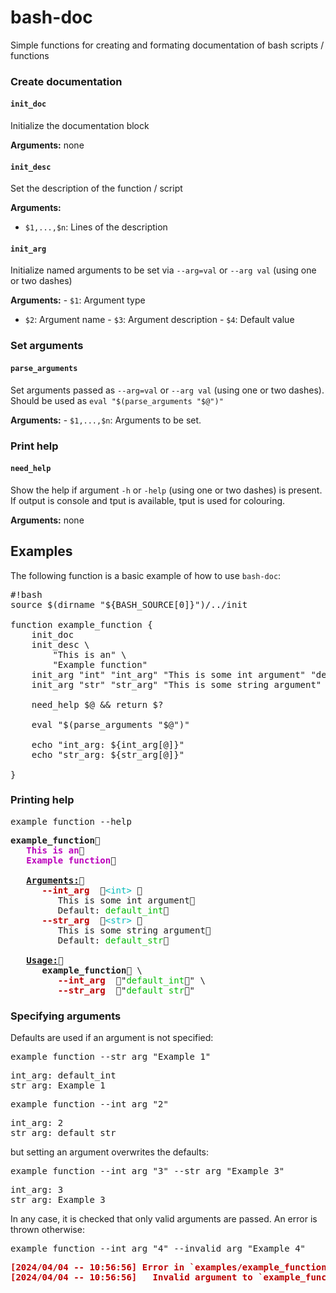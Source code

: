 bash-doc
================

Simple functions for creating and formating documentation of bash
scripts / functions

### Create documentation

#### `init_doc`

Initialize the documentation block

**Arguments:** none

#### `init_desc`

Set the description of the function / script

**Arguments:**

- `$1,...,$n`: Lines of the description

#### `init_arg`

Initialize named arguments to be set via `--arg=val` or `--arg val`
(using one or two dashes)

**Arguments:** - `$1`: Argument type  
- `$2`: Argument name - `$3`: Argument description - `$4`: Default value

### Set arguments

#### `parse_arguments`

Set arguments passed as `--arg=val` or `--arg val` (using one or two
dashes). Should be used as `eval "$(parse_arguments "$@")"`

**Arguments:** - `$1,...,$n`: Arguments to be set.

### Print help

#### `need_help`

Show the help if argument `-h` or `-help` (using one or two dashes) is
present. If output is console and tput is available, tput is used for
colouring.

**Arguments:** none

## Examples

The following function is a basic example of how to use `bash-doc`:

<pre class="r-output">#!bash
source $(dirname "${BASH_SOURCE[0]}")/../init
&#10;function example_function {
    init_doc
    init_desc \
        "This is an" \
        "Example function"
    init_arg "int" "int_arg" "This is some int argument" "default_int"
    init_arg "str" "str_arg" "This is some string argument" "default_str"
&#10;    need_help $@ &amp;&amp; return $?
&#10;    eval "$(parse_arguments "$@")"
&#10;    echo "int_arg: ${int_arg[@]}"
    echo "str_arg: ${str_arg[@]}"
&#10;}</pre>

### Printing help

<pre class="r-output">example_function --help</pre>
<pre class="r-output"><span style='font-weight: bold;'>example_function</span>   
   <span style='color: #BB00BB; font-weight: bold;'>This is an</span>
   <span style='color: #BB00BB; font-weight: bold;'>Example function</span>
&#10;   <span style='font-weight: bold; text-decoration: underline;'>Arguments:</span>      
      <span style='color: #BB0000; font-weight: bold;'>--int_arg  </span><span style='color: #00BBBB;'>&lt;int&gt; </span>
         This is some int argument
         Default: <span style='color: #00BB00;'>default_int</span>
      <span style='color: #BB0000; font-weight: bold;'>--str_arg  </span><span style='color: #00BBBB;'>&lt;str&gt; </span>
         This is some string argument
         Default: <span style='color: #00BB00;'>default_str</span>
&#10;   <span style='font-weight: bold; text-decoration: underline;'>Usage:</span>      
      <span style='font-weight: bold;'>example_function</span> \
         <span style='color: #BB0000; font-weight: bold;'>--int_arg  </span>"<span style='color: #00BB00;'>default_int</span>" \
         <span style='color: #BB0000; font-weight: bold;'>--str_arg  </span>"<span style='color: #00BB00;'>default_str</span>"</pre>

### Specifying arguments

Defaults are used if an argument is not specified:

<pre class="r-output">example_function --str_arg "Example 1"</pre>
<pre class="r-output">int_arg: default_int
str_arg: Example 1</pre>
<pre class="r-output">example_function --int_arg "2"</pre>
<pre class="r-output">int_arg: 2
str_arg: default_str</pre>

but setting an argument overwrites the defaults:

<pre class="r-output">example_function --int_arg "3" --str_arg "Example 3"</pre>
<pre class="r-output">int_arg: 3
str_arg: Example 3</pre>

In any case, it is checked that only valid arguments are passed. An
error is thrown otherwise:

<pre class="r-output">example_function --int_arg "4" --invalid_arg "Example 4"</pre>
<pre class="r-output"><span style='color: #BB0000; font-weight: bold;'>[2024/04/04 -- 10:56:56] Error in `examples/example_function.sh:14`</span>
<span style='color: #BB0000; font-weight: bold;'>[2024/04/04 -- 10:56:56]   Invalid argument to `example_function`: 'invalid_arg'</span></pre>
